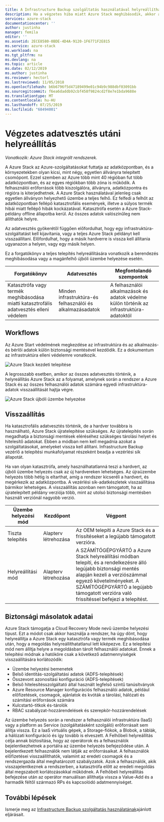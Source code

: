 ```yaml
---
title: A Infrastructure Backup szolgáltatás használatával helyreállítható a Azure Stack katasztrofális adatvesztése? Microsoft Docs
description: Ha a végzetes hiba miatt Azure Stack meghibásodik, akkor a Azure Stack üzembe helyezése során visszaállíthatja az infrastruktúra adatait.
services: azure-stack
documentationcenter: ''
author: justinha
manager: femila
editor: ''
ms.assetid: 2ECE8580-0BDE-4D4A-9120-1F6771F2E815
ms.service: azure-stack
ms.workload: na
ms.tgt_pltfrm: na
ms.devlang: na
ms.topic: article
ms.date: 02/12/2019
ms.author: justinha
ms.reviewer: hectorl
ms.lastreviewed: 11/05/2018
ms.openlocfilehash: b6b6796f5d47189499e01c94b9c988dbf03091bb
ms.sourcegitcommit: f6ea6daddb92cbf458f9824cd2f8e7e1bda9688e
ms.translationtype: MT
ms.contentlocale: hu-HU
ms.lasthandoff: 07/25/2019
ms.locfileid: "68494001"
---
```

# <a name="recover-from-catastrophic-data-loss"></a>Végzetes adatvesztés utáni helyreállítás

*Vonatkozik: Azure Stack integrált rendszerek.*

A Azure Stack az Azure-szolgáltatásokat futtatja az adatközpontban, és a környezetekben olyan kicsi, mint négy, egyetlen állványra telepített csomópont. Ezzel szemben az Azure több mint 40 régióban fut több adatközpontban, és az egyes régiókban több zóna is működik. A felhasználói erőforrások több kiszolgálóra, állványra, adatközpontra és régióra is kiterjedhetnek. A Azure Stack használatával jelenleg csak egyetlen állványon helyezhető üzembe a teljes felhő. Ez felfedi a felhőt az adatközpontban fellépő katasztrofális események, illetve a súlyos termék hibái miatt fellépő hibák kockázatával. Katasztrófa esetén a Azure Stack-példány offline állapotba kerül. Az összes adatok valószínűleg nem állíthatók helyre.

Az adatvesztés gyökerétől függően előfordulhat, hogy egy infrastruktúra-szolgáltatást kell kijavítania, vagy a teljes Azure Stack példányt kell visszaállítani. Előfordulhat, hogy a másik hardverre is vissza kell állítania ugyanazon a helyen, vagy egy másik helyen.

Ez a forgatókönyv a teljes telepítés helyreállítására vonatkozik a berendezés meghibásodása vagy a magánfelhő újbóli üzembe helyezése esetén.

| Forgatókönyv                                                           | Adatvesztés                            | Megfontolandó szempontok                                                             |
|--------------------------------------------------------------------|--------------------------------------|----------------------------------------------------------------------------|
| Katasztrófa vagy termék meghibásodása miatti katasztrofális adatvesztés elleni védelem | Minden infrastruktúra-és felhasználói és alkalmazásadatok | A felhasználói alkalmazások és adatok védelme külön történik az infrastruktúra-adatoktól |

## <a name="workflows"></a>Workflows

Az Azure Start védelmének megkezdése az infrastruktúra és az alkalmazás-és bérlői adatok külön biztonsági mentésével kezdődik. Ez a dokumentum az infrastruktúra elleni védelemre vonatkozik. 

![Azure Stack kezdeti telepítése](media/azure-stack-backup/azure-stack-backup-workflow1.png)

A legrosszabb esetben, amikor az összes adatvesztés történik, a helyreállítás Azure Stack az a folyamat, amelynek során a rendszer a Azure Stack és az összes felhasználói adatok számára egyedi infrastruktúra-adatok visszaállítását hajtja végre. 

![Azure Stack újbóli üzembe helyezése](media/azure-stack-backup/azure-stack-backup-workflow2.png)

## <a name="restore"></a>Visszaállítás

Ha katasztrofális adatvesztés történik, de a hardver továbbra is használható, Azure Stack újratelepítése szükséges. Az újratelepítés során megadhatja a biztonsági mentések eléréséhez szükséges tárolási helyet és hitelesítő adatokat. Ebben a módban nem kell megadnia azokat a szolgáltatásokat, amelyeket vissza kell állítani. Infrastructure Backup vezérlő a telepítési munkafolyamat részeként beadja a vezérlési sík állapotát.

Ha van olyan katasztrófa, amely használhatatlanná teszi a hardvert, az újbóli üzembe helyezés csak az új hardvereken lehetséges. Az újraüzembe helyezés több hétig is eltarthat, amíg a rendszer kicseréli a hardvert, és megérkezik az adatközpontba. A vezérlési sík-adatkészletek visszaállítása bármikor lehetséges. A visszaállítás azonban nem támogatott, ha az újratelepített példány verziója több, mint az utolsó biztonsági mentésben használt verziónál nagyobb verzió. 

| Üzembe helyezési mód | Kezdőpont | Végpont                                                                                                                                                                                                     |
|-----------------|----------------|---------------------------------------------------------------------------------------------------------------------------------------------------------------------------------------------------------------|
| Tiszta telepítés   | Alapterv létrehozása | Az OEM telepíti a Azure Stack és a frissítéseket a legújabb támogatott verzióra.                                                                                                                                          |
| Helyreállítási mód   | Alapterv létrehozása | A SZÁMÍTÓGÉPGYÁRTÓ a Azure Stack helyreállítási módban telepíti, és a rendelkezésre álló legújabb biztonsági mentés alapján kezeli a verziószámmal egyező követelményeket. A SZÁMÍTÓGÉPGYÁRTÓ a legújabb támogatott verzióra való frissítéssel befejezi a telepítést. |

## <a name="data-in-backups"></a>Biztonsági másolatok adatai

Azure Stack támogatja a Cloud Recovery Mode nevű üzembe helyezési típust. Ezt a módot csak akkor használja a rendszer, ha úgy dönt, hogy helyreállítja a Azure Stack egy katasztrófa vagy termék meghibásodása után, hogy a megoldás helyreállíthatatlanul lett kiképezve. Ez a telepítési mód nem állítja helyre a megoldásban tárolt felhasználói adatokat. Ennek a telepítési módnak a hatóköre csak a következő adatmennyiségek visszaállítására korlátozódik:

 - Üzembe helyezési bemenetek
 - Belső identitás-szolgáltatási adatok (ADFS-telepítések)
 - Összevont azonosítási konfiguráció (ADFS-telepítések)
 - Belső hitelesítésszolgáltató által használt legfelső szintű tanúsítványok
 - Azure Resource Manager konfigurációs felhasználói adatok, például előfizetések, csomagok, ajánlatok és kvóták a tárolási, hálózati és számítási erőforrások számára
 - Kulcstartó-titkok és-tárolók
 - RBAC szabályzat-hozzárendelések és szerepkör-hozzárendelések 

Az üzembe helyezés során a rendszer a felhasználói infrastruktúra (IaaS) vagy a platform as Service (szolgáltatásként szolgáló) erőforrásait sem állítja vissza. Ez a IaaS virtuális gépek, a Storage-fiókok, a Blobok, a táblák, a hálózati konfiguráció és így tovább is elveszett. A Felhőbeli helyreállítás célja annak biztosítása, hogy az operátorok és a felhasználók bejelentkezhetnek a portálra az üzembe helyezés befejeződése után. A bejelentkezett felhasználók nem látják az erőforrásaikat. A felhasználók előfizetései visszaállíthatók, valamint az eredeti csomagok és a rendszergazda által meghatározott szabályzatok. Azok a felhasználók, akik visszajelentkeznek a rendszerben, a katasztrófa előtt az eredeti megoldás által megszabott korlátozásokkal működnek. A Felhőbeli helyreállítás befejezése után az operátor manuálisan állíthatja vissza a Value-Add és a harmadik féltől származó RPs és kapcsolódó adatmennyiséget.

## <a name="next-steps"></a>További lépések

Ismerje meg az [Infrastructure Backup szolgáltatás használatának](azure-stack-backup-best-practices.md)ajánlott eljárásait.
